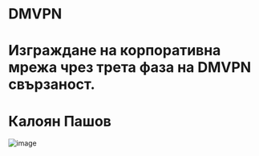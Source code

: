 # DMVPN

# Изграждане на корпоративна мрежа чрез трета фаза на DMVPN свързаност.
# Калоян Пашов

![image](https://user-images.githubusercontent.com/36665162/163628382-0deac8f5-ee5f-4665-aef1-bf48031514d5.png)
